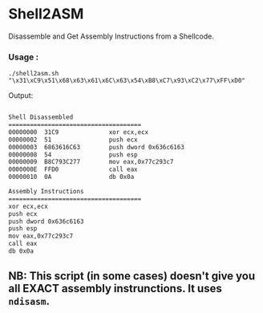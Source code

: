 # Shell2ASM

Disassemble and Get Assembly Instructions from a Shellcode. 


### Usage :

`./shell2asm.sh "\x31\xC9\x51\x68\x63\x61\x6C\x63\x54\xB8\xC7\x93\xC2\x77\xFF\xD0"`

Output:

```bash

Shell Disassembled
=====================================
00000000  31C9              xor ecx,ecx
00000002  51                push ecx
00000003  6863616C63        push dword 0x636c6163
00000008  54                push esp
00000009  B8C793C277        mov eax,0x77c293c7
0000000E  FFD0              call eax
00000010  0A                db 0x0a

Assembly Instructions
=====================================
xor ecx,ecx
push ecx
push dword 0x636c6163
push esp
mov eax,0x77c293c7
call eax
db 0x0a

```


## NB: This script (in some cases) doesn't give you all EXACT assembly instrunctions. It uses `ndisasm`.

